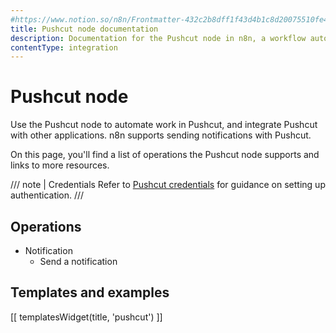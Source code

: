 ```yaml
---
#https://www.notion.so/n8n/Frontmatter-432c2b8dff1f43d4b1c8d20075510fe4
title: Pushcut node documentation
description: Documentation for the Pushcut node in n8n, a workflow automation platform. Includes details of operations and configuration, and links to examples and credentials information.
contentType: integration
---
```


# Pushcut node

Use the Pushcut node to automate work in Pushcut, and integrate Pushcut with other applications. n8n supports sending notifications with Pushcut.

On this page, you'll find a list of operations the Pushcut node supports and links to more resources.

/// note | Credentials
Refer to [Pushcut credentials](/integrations/builtin/credentials/pushcut/) for guidance on setting up authentication. 
///

## Operations

* Notification
    * Send a notification

## Templates and examples

<!-- see https://www.notion.so/n8n/Pull-in-templates-for-the-integrations-pages-37c716837b804d30a33b47475f6e3780 -->
[[ templatesWidget(title, 'pushcut') ]]


